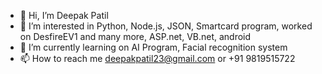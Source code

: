 - 👋 Hi, I’m Deepak Patil
- 👀 I’m interested in Python, Node.js, JSON, Smartcard program, worked on DesfireEV1 and many more, ASP.net, VB.net, android
- 🌱 I’m currently learning on AI Program, Facial recognition system
- 📫 How to reach me deepakpatil23@gmail.com or +91 9819515722
